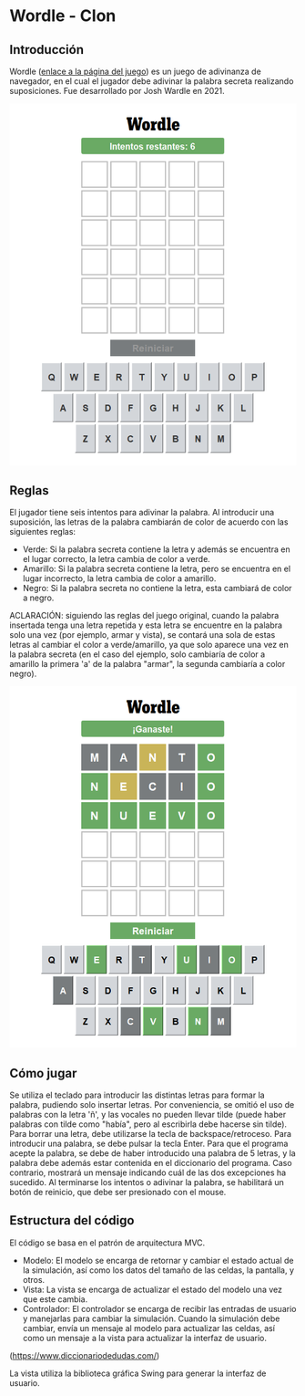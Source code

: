 # Wordle - Clon
## Introducción
Wordle ([enlace a la página del juego](https://www.nytimes.com/games/wordle/index.html)) es un juego de adivinanza de navegador, en el cual el jugador debe adivinar la palabra secreta realizando suposiciones. Fue desarrollado por Josh Wardle en 2021.

![MostrarImg1](readme-rsc/Wordle1.png)

## Reglas
El jugador tiene seis intentos para adivinar la palabra. Al introducir una suposición, las letras de la palabra cambiarán de color de acuerdo con las siguientes reglas:
- Verde: Si la palabra secreta contiene la letra y además se encuentra en el lugar correcto, la letra cambia de color a verde.
- Amarillo: Si la palabra secreta contiene la letra, pero se encuentra en el lugar incorrecto, la letra cambia de color a amarillo.
- Negro: Si la palabra secreta no contiene la letra, esta cambiará de color a negro.

ACLARACIÓN: siguiendo las reglas del juego original, cuando la palabra insertada tenga una letra repetida y esta letra se encuentre en la palabra solo una vez (por ejemplo, armar y vista), se contará una sola de estas letras al cambiar el color a verde/amarillo, ya que solo aparece una vez en la palabra secreta (en el caso del ejemplo, solo cambiaría de color a amarillo la primera 'a' de la palabra "armar", la segunda cambiaría a color negro).
  
![MostrarImg2](readme-rsc/Wordle2.png)

## Cómo jugar
Se utiliza el teclado para introducir las distintas letras para formar la palabra, pudiendo solo insertar letras. 
Por conveniencia, se omitió el uso de palabras con la letra 'ñ', y las vocales no pueden llevar tilde (puede haber palabras con tilde como "había", pero al escribirla debe hacerse sin tilde). 
Para borrar una letra, debe utilizarse la tecla de backspace/retroceso. 
Para introducir una palabra, se debe pulsar la tecla Enter. Para que el programa acepte la palabra, se debe de haber introducido una palabra de 5 letras, y la palabra debe además estar contenida en el diccionario del programa. Caso contrario, mostrará un mensaje indicando cuál de las dos excepciones ha sucedido.
Al terminarse los intentos o adivinar la palabra, se habilitará un botón de reinicio, que debe ser presionado con el mouse.
  
## Estructura del código
El código se basa en el patrón de arquitectura MVC. 
- Modelo: El modelo se encarga de retornar y cambiar el estado actual de la simulación, así como los datos del tamaño de las celdas, la pantalla, y otros.
- Vista: La vista se encarga de actualizar el estado del modelo una vez que este cambia.
- Controlador: El controlador se encarga de recibir las entradas de usuario y manejarlas para cambiar la simulación. Cuando la simulación debe cambiar, envía un mensaje al modelo para actualizar las celdas, así como un mensaje a la vista para actualizar la interfaz de usuario.

(https://www.diccionariodedudas.com/)

La vista utiliza la biblioteca gráfica Swing para generar la interfaz de usuario.
